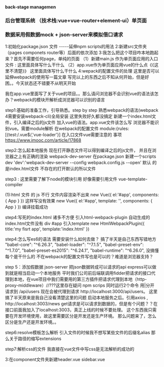 #### back-stage managemen
### 后台管理系统 （技术栈:vue+vue-router+element-ui）单页面
### 数据采用假数据mock + json-server来模拟借口请求

<!-- 这里记录我实践的思路和过程 -->
1:初始化package.json 文件 -----延伸npm scripts的用法
2:新建src文件夹（pages componets router等）后面的依次添加
3:我怎么把这个项目咋本地跑起来？首先不需要任何page，单纯的页面
（1）新建main.js 作为单页面应用的入口文件 : 这里面具体写什么干什么
（2）app.vue作为单页面应用vue的什么点《《这里不清楚》》 这里面具体写什么干什么
4:wepack的配置文件的处理 这里是否可以延伸webpack的使用写一篇文章
写完以上的东西之后不知从何开始，但是好困。。今天状态还不错要不从明天开始

我在app.vue里面写了关于vue的项目。。那么请问浏览器不会识别vue的语法该怎办？webpack的模块开解析成浏览器可以识别的语言

step1:基础的准备工作，引导熟悉。step by step
熟悉webpack的语法(webpack 4需要安装webpack-cli)全局安装 这里失败好久都没搞定
新建一个index.html文件，引入编译之后的js文件
加入vue的语法。app.vue文件该怎么写 
浏览器不能识别vue。需要module解析
在webpack的配置文件 module:{rules:[{test:/\.vue$/,'vue-loader'}]
在入口文件vue需要注意的 事项
https://www.imooc.com/article/17868

step2:怎么起本地服务
现在打开静态文件可以得到编译之后的js文件， 并且在浏览器之上有正确的渲染
webpack-dev-server 
在package.json 新建一个scripts dev
'dev':'webpack-dev-server --config webpack.config.js --open' 
默认 的是index.html文件  不存在的打开默认的所以文件 

step3 : 这里需要了解下node的模块引用
好像需要引用文件
vue-template-compiler
<!--  -->
(1):html 文件 的 js 不行
文件内容渲染不出来
new Vue({
    el:'#app',
	components: { App } 
})
这样写没有效果
new Vue({
    el:'#app',
    template: '<App/>',
	components: { App }
})
编译挂载成功

step4:写死的index.html 诸多不方便
引入html-webpack-plugin 
自动生成的index.html文件没有 div #app
引入template
 new HtmlWebpackPlugin({
    title:'my fisrt app',
    template:'index.html'
})

step4:怎么写es6的语法
需要安装什么如何去做？
搞了半天是自己东西写错地方
    "babel-core": "^6.26.3",
    "babel-loader": "^7.1.5",
    "babel-preset-env": "^1.7.0",
    "babel-preset-es2015": "^6.24.1",
    "babel-runtime": "^6.26.0",
没搞懂每个是干什么的
不在webpack的配置文件写也是可以的？难道是浏览器支持？

step 5：添加假数据
json-server 把json数据转成可以请求的api
express可以做到就是相当启动一个本地服务
平时我们公司前后端联调用fidder把请求的接口代理到本地，在vue项目中我们需要用的第三方插件把请求代理到本地（http-proxy-middleware）//???这里存在疑问
npm scrips 同时运行2个命令 用|分开
请求到 /api/users 现在会被代理到请求 http://localhost:3000/api/users。
这里搞了半天原来是我自己没看清楚这里的问题
启动本地服务之后。引用axios , http://localhost:3003/news get请求是可以请求到数据的，但是有个问题？？在接口前面我加入了localhost:3003，真正上线的时候不要处理。
这个东西我只需要在开发环境使用，故这里需要区分是开发还是生产环境。
那么问题来了，怎么区分是生产还是开发环境。。

step6:resolve模板怎么解析
引入文件的时候我不想写某些文件的后缀名alias
那么关于路径的缩写extensions

step7:解析css的文件
我直接在vue文件中写css是无法解析的成功的

3:在component文件夹新建header.vue sidebar.vue


<!-- #### 快速打开md文件的快捷键ctrl+shift+v -->



